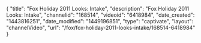 {
    "title": "Fox Holiday 2011 Looks: Intake",
    "description": "Fox Holiday 2011 Looks: Intake",
    "channelid": "168514",
    "videoid": "6418984",
    "date_created": "1443816251",
    "date_modified": "1449196851",
    "type": "captivate",
    "layout": "channelVideo",
    "url": "\/fox\/fox-holiday-2011-looks-intake\/168514-6418984"
}